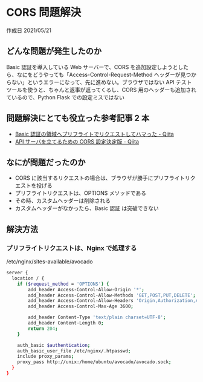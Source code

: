 # CORS 問題解決

作成日 2021/05/21

## どんな問題が発生したのか

Basic 認証を導入している Web サーバーで、CORS を追加設定しようとしたら、なにをどうやっても「Access-Control-Request-Method ヘッダーが見つからない」というエラーになって、先に進めない。ブラウザではない API テストツールを使うと、ちゃんと返事が返ってくるし、CORS 用のヘッダーも追加されているので、Python Flask での設定ミスではない

## 問題解決にとても役立った参考記事 2 本

- [Basic 認証の領域へプリフライトでリクエストしてハマった \- Qiita](https://qiita.com/yana1316/items/34ee351adb6091ea7fc1)
- [API サーバを立てるための CORS 設定決定版 \- Qiita](https://qiita.com/hirohero/items/886733f50f37404235db)

## なにが問題だったのか

- CORS に該当するリクエストの場合は、ブラウザが勝手にプリフライトリクエストを投げる
- プリフライトリクエストは、OPTIONS メソッドである
- その時、カスタムヘッダーは削除される
- カスタムヘッダーがなかったら、Basic 認証 は突破できない

## 解決方法

### プリフライトリクエストは、Nginx で処理する

/etc/nginx/sites-available/avocado

```bash
server {
  location / {
    if ($request_method = 'OPTIONS') {
        add_header Access-Control-Allow-Origin '*';
        add_header Access-Control-Allow-Methods 'GET,POST,PUT,DELETE';
        add_header Access-Control-Allow-Headers 'Origin,Authorization,Accept,Content-Type';
        add_header Access-Control-Max-Age 3600;

        add_header Content-Type 'text/plain charset=UTF-8';
        add_header Content-Length 0;
        return 204;
    }

    auth_basic $authentication;
    auth_basic_user_file /etc/nginx/.htpasswd;
    include proxy_params;
    proxy_pass http://unix:/home/ubuntu/avocado/avocado.sock;
  }
}
```
